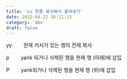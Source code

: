 ```yaml
---
title: 'vi 한줄 복사해서 붙여넣기'
date: 2022-04-22 16:21:13
category: 'dev'
draft: false
---
```


yy        현재 커서가 있는 행의 전체 복사

  

p        yank 되거나 삭제된 행을 현재 행 (아래)에 삽입 

P        yank되거나 삭제된 행을 현재 행 (위)에 삽입
